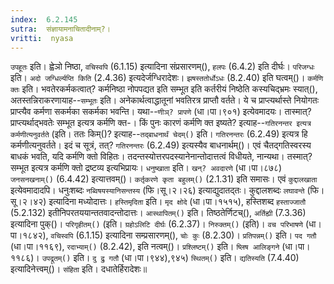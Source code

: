 ```yaml
---
index:  6.2.145
sutra:  संज्ञायामनाचितादीनाम्?।
vritti:  nyasa
---
```


`उपहूतः` इति। ह्वेञो निष्ठा, `वचिस्वपि` (6.1.15) इत्यादिना संप्रसारणम्(), `हलपः` (6.4.2) इति दीर्घः। `परिजग्धः` इति। `अदो जग्धिर्ल्यप्ति किति` (2.4.36) इत्यदेर्जग्धिरादेशः। `झषस्ततोर्धोऽधः` (8.2.40) इति घत्वम्()। `कर्मणि क्तः` इति। भवतेरकर्मकत्वात्? कर्मनिष्ठा नोपपद्यत इति सम्भूत इति कर्तरीयं निष्ठेति कस्यचिद्भ्रमः स्यात्(), अतस्तन्निराकरणायाह--`सम्भूतः` इति। अनेकार्थत्वाद्धातूनां भवतिरत्र प्राप्तौ वर्तते। ये च प्राप्त्यर्थास्ते नियोगतः प्राप्त्यैव कर्मणा सकर्मका सकर्मका भवन्ति। यथा--`णीञ्? प्रापणे` (धा।पा।९०१) इत्येवमादयः। तास्मात्? प्राप्त्यर्थाद्भवतेः सम्भूत इत्यत्र कर्मणि क्त-। 
किं पुनः कारणं कर्मणि क्त इष्यते? इत्याह--`गतिरनन्तर इत्यत्र कर्मणीत्यनुवर्तते` (इति। ततः किम्()? इत्याह--`तद्बाधनार्थं चेदम्()` इति। `गतिरनन्तरः` (6.2.49) इत्यत्र हि कर्मणीत्यनुवर्तते। इदं च सूत्रं, तत्? `गतिरनन्तरः` (6.2.49) इत्यस्यैव बाधनार्थम्()। एवं चैतद्गतिस्वरस्य बाधकं भवति, यदि कर्मणि क्तो विहितः। तदन्तस्योत्तरपदस्यानेनान्तोदात्तत्वं विधीयते, नान्यथा। तस्मात्? सम्भूत इत्यत्र कर्मणि क्तो द्रष्टव्य इत्यभिप्रायः। `धनुष्खाता` इति। `खन्? अवदारणे` (धा।पा।८७८) `जनसनखनाम्()` (6.4.42) इत्यात्तवम्()। `कर्तृकरणे कृता बहुलम्()` (2.1.31) इति समासः। एवं `कुद्दालखाता` इत्येवमादादपि। धनुःशब्दः `नब्विषयस्यानिसन्तस्य` (फि।सू।२।२६) इत्याद्युदातद्तः। कुद्दालशब्दः `लघावन्ते` (फि।सू।२।४२) इत्यादिना मध्योदात्तः। `हस्तिमृदिता` इति। `मृद क्षोदे` (धा।पा।१५१५), हस्तिशब्द `हस्ताज्जातौ` (5.2.132) इतीनिपरतययान्ततवादन्तोदात्तः। 
`आस्थापितम्()` इति। तिष्ठतेर्णिटच्(), `अर्तिह्यी` (7.3.36) इत्यादिना पुक्()। `परिगृहीतम्()` (इति। `ग्रहोऽलिटि दीर्घः` (6.2.37)। `निरुक्तम्()` (इति)। `वच परिभाषणे` (धा।पा।१८४२), `वचिस्वपि` (6.1.15) इत्यादिना सम्प्रसारणम्(), `चोः कुः` (8.2.30)। `प्रतिपन्नम्()` इति। `पद गतौ` (धा।पा।११६९), `रदाभ्याम्()` (8.2.42), इति नत्वम्()। `प्रश्लिष्टम्()` इति। `ष्लिष आलिङ्गने` (धा।पा।११८६)। `उपद्रूतम्()` इति। `दु द्रु गतौ` (धा।पा।९४४),९४५) `स्थितम्()` इति। `द्यतिस्यति` (7.4.40) इत्यादिनेत्त्वम्()। `संहिता` इति। दधातेर्हिरादेशः॥
